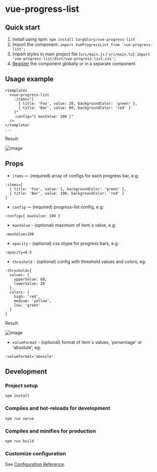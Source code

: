 # vue-progress-list

## Quick start

1. Install using npm: `npm install CorpGlory/vue-progress-list`
2. Import the component: `import VueProgressList from 'vue-progress-list';`
3. Import styles in main project file (`src/main.js` / `src/main.ts`): `import 'vue-progress-list/dist/vue-progress-list.css';`
4. [Register](https://vuejs.org/v2/guide/components-registration.html) the component globally or in a separate component

## Usage example
```vue
<template>
  <vue-progress-list
    :items="[
      { title: 'Foo', value: 20, backgroundColor: 'green' }, 
      { title: 'Bar', value: 80, backgroundColor: 'red' }
    ]"
    :config="{ maxValue: 100 }"
  />
</template>
...
```

Result:

![image](https://user-images.githubusercontent.com/47055832/70167248-5a7ad300-16d7-11ea-96ac-f5311dc58b59.png)

## Props
- `items` — (required) array of configs for each progress bar, e.g:
```
:items=[
  { title: 'Foo', value: 1, backgroundColor: 'green' },
  { title: 'Bar', value: 100, backgroundColor: 'red' }
]
```
- `config` — (required) progress-list config, e.g:
```
:config={ maxValue: 100 }
```
- `maxValue` - (optional) maximum of item`s value, e.g:
```
:maxValue=100
```
- `opacity` - (optional) css stype for progress bars, e.g:
```
:opacity=0.5
```
- `threshold` - (optional) config with threshold values and colors, eg:
```
:threshold={
  values: {
    upperValue: 60,
    lowerValue: 20
  },
  colors: {
    high: 'red',
    medium: 'yellow',
    low: 'green'
  }
}
```
Result:

![image](https://user-images.githubusercontent.com/39257464/70325419-fb39d180-1842-11ea-832c-01b25be6c3fa.png)

- `valueFormat` - (optional) format of item`s values, 'persentage' or 'absolute', eg:
```
:valueFormat='abosule'
```
## Development

### Project setup
```
npm install
```

### Compiles and hot-reloads for development
```
npm run serve
```

### Compiles and minifies for production
```
npm run build
```

### Customize configuration
See [Configuration Reference](https://cli.vuejs.org/config/).
